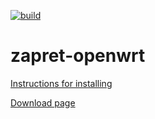 [![build](https://github.com/remittor/zapret-openwrt/actions/workflows/build.yml/badge.svg)](https://github.com/remittor/zapret-openwrt/actions/workflows/build.yml)
# zapret-openwrt

[Instructions for installing](https://github.com/remittor/zapret-openwrt/wiki/Installing-zapret‐openwrt-package)

[Download page](https://github.com/remittor/zapret-openwrt/releases)
